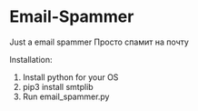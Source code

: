 # Email-Spammer
Just a email spammer
Просто спамит на почту


Installation:
1. Install python for your OS
2. pip3 install smtplib
3. Run email_spammer.py
